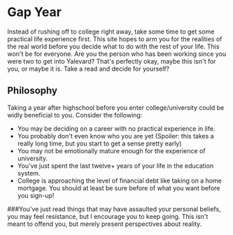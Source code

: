 # Gap Year

Instead of rushing off to college right away, take some time to get some practical life experience first. This site hopes to arm you for the realities of the real world before you decide what to do with the rest of your life. This won't be for everyone. Are you the person who has been working since you were two to get into Yalevard? That's perfectly okay, maybe this isn't for you, or maybe it is. Take a read and decide for yourself?

## Philosophy

Taking a year after highschool before you enter college/university could be widly beneficial to you. Consider the following:

* You may be deciding on a career with no practical experience in life.
* You probably don't even know who you are yet (Spoiler: this takes a really long time, but you start to get a sense pretty early)
* You may not be emotionally mature enough for the experience of university.
* You've just spent the last twelve+ years of your life in the education system.
* College is approaching the level of financial debt like taking on a home mortgage. You should at least be sure before of what you want before you sign-up!

###You've just read things that may have assaulted your personal beliefs, you may feel resistance, but I encourage you to keep going. This isn't meant to offend you, but merely present perspectives about reality.
